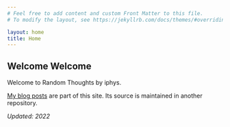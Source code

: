 ```yaml
---
# Feel free to add content and custom Front Matter to this file.
# To modify the layout, see https://jekyllrb.com/docs/themes/#overriding-theme-defaults

layout: home
title: Home
---
```

## Welcome Welcome

Welcome to Random Thoughts by iphys.

[My blog posts](https://iphys.github.io/blog/) are part of this site.
Its source is maintained in another repository.

_Updated: 2022_
